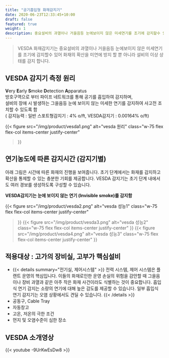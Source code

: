 ```yaml
---
title: "공기흡입형 화재감지기"
date: 2020-06-23T12:33:45+10:00
draft: false
featured: true
weight: 1
description: 중요설비의 과열이나 거을음등 눈에보이지 않은 미세연기를 조기에 감지할수 있어 화재의 확산을 미연에 방지 할 뿐 아니라 설비의 이상 상태를 감지
---
```


> VESDA 화재감지기는 중요설비의 과열이나 거을음등 눈에보이지 않은 미세연기를 조기에 감지할수 있어 화재의 확산을 미연에 방지 할 뿐 아니라 설비의 이상 상태를 감지 합니다.

## VESDA 감지기 측정 원리

**V**ery **E**arly **S**moke **D**etection **A**pparatus   
방호구역으로 부터 파이프 네트워크를 통해 공기를 흡입하여 감지하며,   
설비의 장애 시 발생하는 그을음등 눈에 보이지 않는 미세한 연기를 감지하여 사고전 조치할 수 있도록 함   
( 감지능력 : 일반 스포트형감지기 : 4% o/ft,  VESDA감지기 : 0.00164% o/ft)

{{< figure
  src="/img/product/vesda1.png"
  alt="vesda 원리"
  class="w-75 flex flex-col items-center justify-center"
>}}

## 연기농도에 따른 감지시간 (감지기별)

아래 그림은 시간에 따른 화재의 진행을 보여줍니다. 초기 단계에서는 화재를 감지하고 확산을 통제할 수 있는 충분한 기회를 제공합니다. VESDA 감지기는 초기 단계 내에서도 여러 경보를 생성하도록 구성할 수 있습니다.

**VESDA감지기는 눈에 보이지 않는 연기 (Invisible smoke)를 감지함**

{{< figure
  src="/img/product/vesda2.png"
  alt="vesda 성능1"
  class="w-75 flex flex-col items-center justify-center"
>}}
{{< figure
  src="/img/product/vesda3.png"
  alt="vesda 성능2"
  class="w-75 flex flex-col items-center justify-center"
>}}
{{< figure
  src="/img/product/vesda4.png"
  alt="vesda 성능3"
  class="w-75 flex flex-col items-center justify-center"
>}}


## 적용대상 : 고가의 장비실, 고부가 핵심설비

- {{< details summary="전기실, 제어시스템" >}}
전력 시스템, 제어 시스템은 플랜트 운영의 핵심입니다.  이들의 화재로인한 운영 손실의 위험을 감안할 때  그을음이나 장비 과열과 같은 아주 작은 화재 사건이라도 식별하는 것이 중요합니다. 흡입식 연기 감지는 소량의 연기에 대해 높은 감도를 제공할 수 있습니다. 일부 흡입식 연기 감지기는 오염 상황에서도 견딜 수 있습니다.
{{< /details >}}
- 공동구, Cable Tray
- 자동창고 
- 고온, 저온의 극한 조건
- 먼지 및 오염수준이 심한 장소

## VESDA 소개영상

{{< youtube -9UrKwEsDw8 >}}